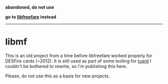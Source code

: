 **abandoned, do not use**

**go to [libfreefare](https://github.com/nfc-tools/libfreefare) instead**

---

libmf
=====

This is an old project from a time before libfreefare worked properly for
DESFire cards (~2012). It is still used as part of some tooling for
[tuerd](https://github.com/entropia/tuerd) I couldn't be bothered to rewrite,
so I'm publishing this here.

Please, do not use this as a basis for new projects.
